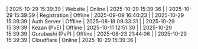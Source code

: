 | 2025-10-29 15:39:39 | Website | Online | 2025-10-29 15:39:36 |
| 2025-10-29 15:39:39 | Registration | Offline | 2025-09-09 16:40:23 |
| 2025-10-29 15:39:39 | Auth Server | Offline | 2025-08-18 09:33:31 |
| 2025-10-29 15:39:39 | Kezan (PvE) | Offline | 2025-10-11 12:51:30 |
| 2025-10-29 15:39:39 | Gurubashi (PvP) | Offline | 2025-08-23 21:44:06 |
| 2025-10-29 15:39:39 | Cloudflare | Online | 2025-10-29 15:39:36 |
